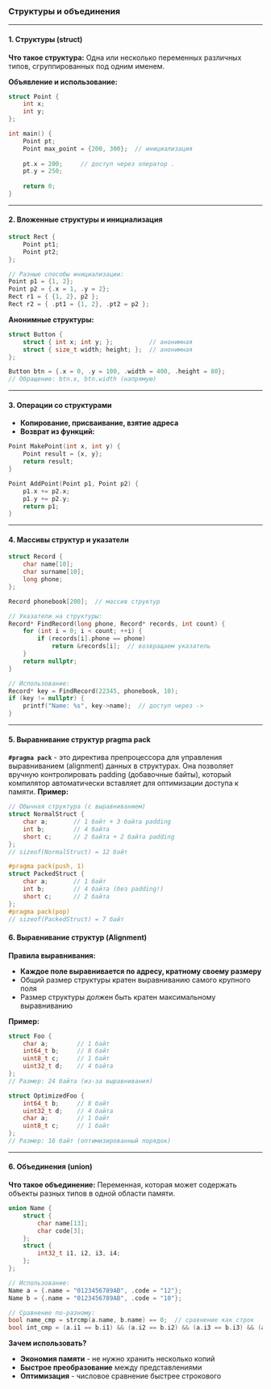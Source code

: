 ### **Структуры и объединения**

---

#### **1. Структуры (struct)**
**Что такое структура:** Одна или несколько переменных различных типов, сгруппированных под одним именем.

**Объявление и использование:**
```cpp
struct Point {
    int x;
    int y;
};

int main() {
    Point pt;
    Point max_point = {200, 300};  // инициализация
    
    pt.x = 200;     // доступ через оператор .
    pt.y = 250;
    
    return 0;
}
```

---

#### **2. Вложенные структуры и инициализация**
```cpp
struct Rect {
    Point pt1;
    Point pt2;
};

// Разные способы инициализации:
Point p1 = {1, 2};
Point p2 = {.x = 1, .y = 2};
Rect r1 = { {1, 2}, p2 };
Rect r2 = { .pt1 = {1, 2}, .pt2 = p2 };
```

**Анонимные структуры:**
```cpp
struct Button {
    struct { int x; int y; };          // анонимная
    struct { size_t width; height; };  // анонимная
};

Button btn = {.x = 0, .y = 100, .width = 400, .height = 80};
// Обращение: btn.x, btn.width (напрямую)
```

---

#### **3. Операции со структурами**
- **Копирование, присваивание, взятие адреса**
- **Возврат из функций:**

```cpp
Point MakePoint(int x, int y) {
    Point result = {x, y};
    return result;
}

Point AddPoint(Point p1, Point p2) {
    p1.x += p2.x;
    p1.y += p2.y;
    return p1;
}
```

---

#### **4. Массивы структур и указатели**
```cpp
struct Record {
    char name[10];
    char surname[10];
    long phone;
};

Record phonebook[200];  // массив структур

// Указатели на структуры:
Record* FindRecord(long phone, Record* records, int count) {
    for (int i = 0; i < count; ++i) {
        if (records[i].phone == phone)
            return &records[i];  // возвращаем указатель
    }
    return nullptr;
}

// Использование:
Record* key = FindRecord(22345, phonebook, 10);
if (key != nullptr) {
    printf("Name: %s", key->name);  // доступ через ->
}
```

---
#### **5. Выравнивание структур pragma pack**
**`#pragma pack`** - это директива препроцессора для управления выравниванием (alignment) данных в структурах. Она позволяет вручную контролировать padding (добавочные байты), который компилятор автоматически вставляет для оптимизации доступа к памяти.
**Пример:**
```cpp
// Обычная структура (с выравниванием)
struct NormalStruct {
    char a;       // 1 байт + 3 байта padding
    int b;        // 4 байта
    short c;      // 2 байта + 2 байта padding
};
// sizeof(NormalStruct) = 12 байт

#pragma pack(push, 1)
struct PackedStruct {
    char a;       // 1 байт
    int b;        // 4 байта (без padding!)
    short c;      // 2 байта
};
#pragma pack(pop)
// sizeof(PackedStruct) = 7 байт
```
#### **6. Выравнивание структур (Alignment)**
**Правила выравнивания:**
- **Каждое поле выравнивается по адресу, кратному своему размеру**
- Общий размер структуры кратен выравниванию самого крупного поля
- Размер структуры должен быть кратен максимальному выравниванию

**Пример:**
```cpp
struct Foo {
    char a;        // 1 байт
    int64_t b;     // 8 байт
    uint8_t c;     // 1 байт
    uint32_t d;    // 4 байта
};
// Размер: 24 байта (из-за выравнивания)

struct OptimizedFoo {
    int64_t b;     // 8 байт
    uint32_t d;    // 4 байта  
    char a;        // 1 байт
    uint8_t c;     // 1 байт
};
// Размер: 16 байт (оптимизированный порядок)
```

---
#### **6. Объединения (union)**
**Что такое объединение:** Переменная, которая может содержать объекты разных типов в одной области памяти.

```cpp
union Name {
    struct {
        char name[13];
        char code[3];
    };
    struct {
        int32_t i1, i2, i3, i4;
    };
};

// Использование:
Name a = {.name = "0123456789AB", .code = "12"};
Name b = {.name = "0123456789AB", .code = "10"};

// Сравнение по-разному:
bool name_cmp = strcmp(a.name, b.name) == 0;  // сравнение как строк
bool int_cmp = (a.i1 == b.i1) && (a.i2 == b.i2) && (a.i3 == b.i3) && (a.i4 == b.i4);    // побайтовое сравнение
```

**Зачем использовать?**
- **Экономия памяти** - не нужно хранить несколько копий
- **Быстрое преобразование** между представлениями
- **Оптимизация** - числовое сравнение быстрее строкового